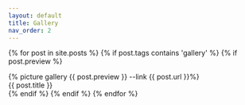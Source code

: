 ```yaml
---
layout: default
title: Gallery
nav_order: 2
---
```


  {% for post in site.posts %}
  {% if post.tags contains 'gallery' %}
  {% if post.preview %}
  <div class="picture-container">
  {% picture gallery {{ post.preview }} --link {{ post.url }}%}
  <div class="overlay-text">{{ post.title }}</div>
  </div>
  {% endif %}
  {% endif %}
  {% endfor %}

